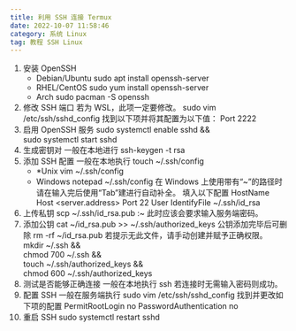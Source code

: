 ```yaml
---
title: 利用 SSH 连接 Termux
date: 2022-10-07 11:58:46
category: 系统 Linux
tag: 教程 SSH Linux
---
```


1. 安装 OpenSSH
   - Debian/Ubuntu
     sudo apt install openssh-server
   - RHEL/CentOS
     sudo yum install openssh-server
   - Arch
     sudo pacman -S openssh
2. 修改 SSH 端口
   若为 WSL，此项一定要修改。
   sudo vim /etc/ssh/sshd_config
   找到以下项并将其配置为以下值：
   Port 2222
3. 启用 OpenSSH 服务
   sudo systemctl enable sshd && \
   sudo systemctl start sshd
4. 生成密钥对
   一般在本地进行
   ssh-keygen -t rsa
5. 添加 SSH 配置
   一般在本地执行
   touch ~/.ssh/config
   - \*Unix
     vim ~/.ssh/config
   - Windows
     notepad ~/.ssh/config
     在 Windows 上使用带有“~”的路径时请在输入完后使用“Tab”建进行自动补全。
     填入以下配置
     HostName <HostName>
     Host <server.address>
     Port 22
     User <username>
     IdentifyFile ~/.ssh/id_rsa
6. 上传私钥
   scp ~/.ssh/id_rsa.pub <HostName>:~
   此时应该会要求输入服务端密码。
7. 添加公钥
   cat ~/id_rsa.pub >> ~/.ssh/authorized_keys
   公钥添加完毕后可删除
   rm -rf ~/id_rsa.pub
   若提示无此文件，请手动创建并赋予正确权限。
   mkdir ~/.ssh && \
   chmod 700 ~/.ssh && \
   touch ~/.ssh/authorized_keys && \
   chmod 600 ~/.ssh/authorized_keys
8. 测试是否能够正确连接
   一般在本地执行
   ssh <HostName>
   若连接时无需输入密码则成功。
9. 配置 SSH
   一般在服务端执行
   sudo vim /etc/ssh/sshd_config
   找到并更改如下项的配置
   PermitRootLogin no
   PasswordAuthentication no
10. 重启 SSH
    sudo systemctl restart sshd
